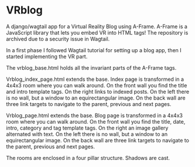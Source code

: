 # VRblog
A django/wagtail app for a Virtual Reality Blog using A-Frame.
A-Frame is a JavaScript library that lets you embed VR into HTML tags!
The repository is archived due to a security issue in Wagtail.

In a first phase I followed Wagtail tutorial for setting up a blog app, then I
started implementing the VR part.

The vrblog_base.html holds all the invariant parts of the A-Frame tags.

Vrblog_index_page.html extends the base. Index page is transformed in a 4x4x3 
room where you can walk around. On the front wall you find the title and intro
template tags. On the right links to indexed posts.
On the left there is no wall, but a window to an equirectangular image. 
On the back wall are three link targets to navigate to the parent, previous and 
next pages.

Vrblog_page.html extends the base. Blog page is transformed in a 4x4x3 room
where you can walk around. On the front wall you find the title, date, intro,
category and tag template tags. On the right an image gallery alternated with text.
On the left there is no wall, but a window to an equirectangular image. 
On the back wall are three link targets to navigate to the parent, previous and 
next pages.

The rooms are enclosed in a four pillar structure. Shadows are cast.
